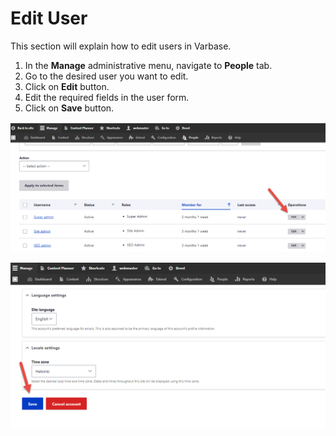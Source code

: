 # Edit User

This section will explain how to edit users in Varbase.&#x20;

1. &#x20;In the **Manage** administrative menu, navigate to **People** tab.
2. Go to the desired user you want to edit.
3. Click on **Edit** button.
4. Edit the required fields in the user form.
5. Click on **Save** button.

![Editing Users in Drupal](<../../.gitbook/assets/image (47) (1) (1).png>)

![Save User Changes in Drupal](<../../.gitbook/assets/image (46) (1).png>)
